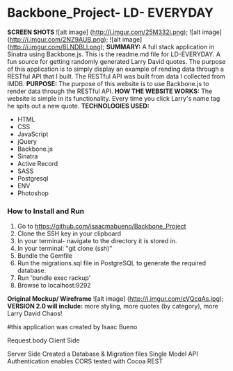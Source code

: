 # Backbone_Project- LD- EVERYDAY
**SCREEN SHOTS**
![alt image] (http://i.imgur.com/25M332i.png);
![alt image] (http://i.imgur.com/2NZ9AUB.png);
![alt image] (http://i.imgur.com/8LNDBLl.png);
**SUMMARY:** A full stack application in Sinatra using Backbone.js.
This is the readme.md file for LD-EVERYDAY. A fun source for getting randomly generated Larry David quotes. The purpose of this application is to simply display an example of rending data through a RESTful API that I built. The RESTful API was built from data I collected from IMDB.
**PURPOSE:** The purpose of this website is to use Backbone.js to render data through the RESTful API.
**HOW THE WEBSITE WORKS:** The website is simple in its functionality. Every time you click Larry's name tag he spits out a new quote.
**TECHNOLOGIES USED:**
* HTML
* CSS
* JavaScript
* jQuery
* Backbone.js
* Sinatra
* Active Record
* SASS
* Postgresql
* ENV
* Photoshop

### How to Install and Run
1. Go to https://github.com/isaacmabueno/Backbone_Project
2. Clone the SSH key in your clipboard
2. In your terminal- navigate to the directory it is stored in.
3. In your terminal: "git clone (ssh)"
3. Bundle the Gemfile
4. Run the migrations.sql file in PostgreSQL to generate the required database.
5. Run 'bundle exec rackup'
6. Browse to localhost:9292

**Original Mockup/ Wireframe**
![alt image] (http://i.imgur.com/cVQcqAs.jpg);
**VERSION 2.0 will include:** more styling, more quotes (by category), more Larry David Chaos!

#this application was created by Isaac Bueno

Request.body
Client Side

Server Side
Created a Database & Migration files
Single Model
API Authentication
enables CORS
tested with Cocoa REST
